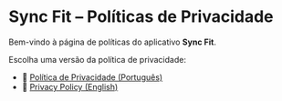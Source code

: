 # Sync Fit – Políticas de Privacidade

Bem-vindo à página de políticas do aplicativo **Sync Fit**.

Escolha uma versão da política de privacidade:

- 📄 [Política de Privacidade (Português)](privacy-policy-pt.md)
- 📄 [Privacy Policy (English)](privacy-policy-en.md)
